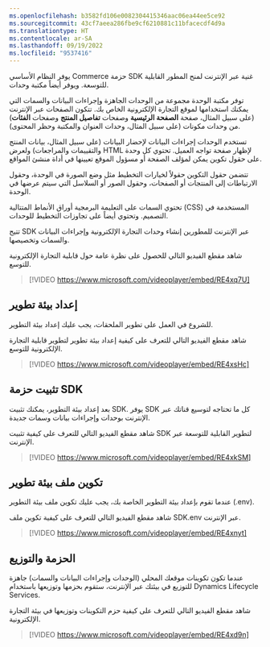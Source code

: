 ```yaml
---
ms.openlocfilehash: b3582fd106e0082304415346aac06ea44ee5ce92
ms.sourcegitcommit: 43cf7aeea286fbe9cf6210881c11bfacecdf4d9a
ms.translationtype: HT
ms.contentlocale: ar-SA
ms.lasthandoff: 09/19/2022
ms.locfileid: "9537416"
---
```

يوفر النظام الأساسي Commerce حزمة SDK غنية عبر الإنترنت لمنح المطور القابلية للتوسعة. ويوفر أيضاً مكتبة وحدات. 

توفر مكتبة الوحدة مجموعة من الوحدات الجاهزة وإجراءات البيانات والسمات التي يمكنك استخدامها لموقع التجارة الإلكترونية الخاص بك. تتكون الصفحات عبر الإنترنت (على سبيل المثال، صفحة **الصفحة الرئيسية** وصفحات **تفاصيل المنتج** وصفحات **الفئات**) من وحدات مكونات (على سبيل المثال، وحدات العنوان والمكتبة وحظر المحتوى). 

تستخدم الوحدات إجراءات البيانات لإحضار البيانات (على سبيل المثال، بيانات المنتج والتقييمات والمراجعات) ولعرض HTML لإظهار صفحة تواجه العميل. تحتوي كل وحدة على حقول تكوين يمكن لمؤلف الصفحة أو مسؤول الموقع تعيينها في أداة منشئ المواقع. 

تتضمن حقول التكوين حقولاً لخيارات التخطيط مثل وضع الصورة في الوحدة، وحقول الارتباطات إلى المنتجات أو الصفحات، وحقول الصور أو السلاسل التي سيتم عرضها في الوحدة. 

تحتوي السمات على التعليمة البرمجية أوراق الأنماط المتتالية (CSS) المستخدمة في التصميم. وتحتوي أيضاً على تجاوزات التخطيط للوحدات. 

تتيح SDK عبر الإنترنت للمطورين إنشاء وحدات التجارة الإلكترونية وإجراءات البيانات والسمات وتخصيصها.

شاهد مقطع الفيديو التالي للحصول على نظرة عامة حول قابلية التجارة الإلكترونية للتوسع.

> [!VIDEO https://www.microsoft.com/videoplayer/embed/RE4xq7U]


## <a name="set-up-a-development-environment"></a>إعداد بيئة تطوير

للشروع في العمل على تطوير الملحقات، يجب عليك إعداد بيئة التطوير. 

شاهد مقطع الفيديو التالي للتعرف على كيفية إعداد بيئة تطوير لتطوير قابلية التجارة الإلكترونية للتوسع. 

 > [!VIDEO https://www.microsoft.com/videoplayer/embed/RE4xsHc]

## <a name="install-the-sdk"></a>تثبيت حزمة SDK

بعد إعداد بيئة التطوير، يمكنك تثبيت SDK. يوفر SDK كل ما تحتاجه لتوسيع قناتك عبر الإنترنت بوحدات وإجراءات بيانات وسمات جديدة.

شاهد مقطع الفيديو التالي للتعرف على كيفية تثبيت SDK لتطوير القابلية للتوسعة عبر الإنترنت.

> [!VIDEO https://www.microsoft.com/videoplayer/embed/RE4xkSM]

## <a name="configure-a-development-environment-file"></a>تكوين ملف بيئة تطوير

عندما تقوم بإعداد بيئة التطوير الخاصة بك، يجب عليك تكوين ملف بيئة التطوير (.env).  

شاهد مقطع الفيديو التالي للتعرف على كيفية تكوين ملف SDK.env عبر الإنترنت.  

> [!VIDEO https://www.microsoft.com/videoplayer/embed/RE4xnyt]

## <a name="package-and-deploy"></a>الحزمة والتوزيع

عندما تكون تكوينات موقعك المحلي (الوحدات وإجراءات البيانات والسمات) جاهزة للتوزيع في بيئتك عبر الإنترنت، ستقوم بحزمها وتوزيعها باستخدام Dynamics Lifecycle Services.

شاهد مقطع الفيديو التالي للتعرف على كيفية حزم التكوينات وتوزيعها في بيئة التجارة الإلكترونية.

> [!VIDEO https://www.microsoft.com/videoplayer/embed/RE4xd9n]


